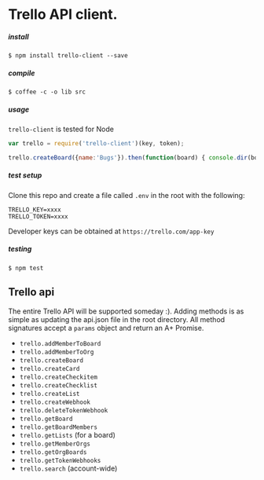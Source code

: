 # Trello API client.



##### install

```
$ npm install trello-client --save
```


##### compile

```
$ coffee -c -o lib src
```


##### usage

`trello-client` is tested for Node

``` javascript
var trello = require('trello-client')(key, token);

trello.createBoard({name:'Bugs'}).then(function(board) { console.dir(board); })
```



##### test setup

Clone this repo and create a file called `.env` in the root with the following:

```
TRELLO_KEY=xxxx
TRELLO_TOKEN=xxxx
```

Developer keys can be obtained at `https://trello.com/app-key`


##### testing

```
$ npm test
```



## Trello api

The entire Trello API will be supported someday :).
Adding methods is as simple as updating the api.json file in the root directory.
All method signatures accept a `params` object and return an A+ Promise.

- `trello.addMemberToBoard`
- `trello.addMemberToOrg`
- `trello.createBoard`
- `trello.createCard`
- `trello.createCheckitem`
- `trello.createChecklist`
- `trello.createList`
- `trello.createWebhook`
- `trello.deleteTokenWebhook`
- `trello.getBoard`
- `trello.getBoardMembers`
- `trello.getLists` (for a board)
- `trello.getMemberOrgs`
- `trello.getOrgBoards`
- `trello.getTokenWebhooks`
- `trello.search` (account-wide)
